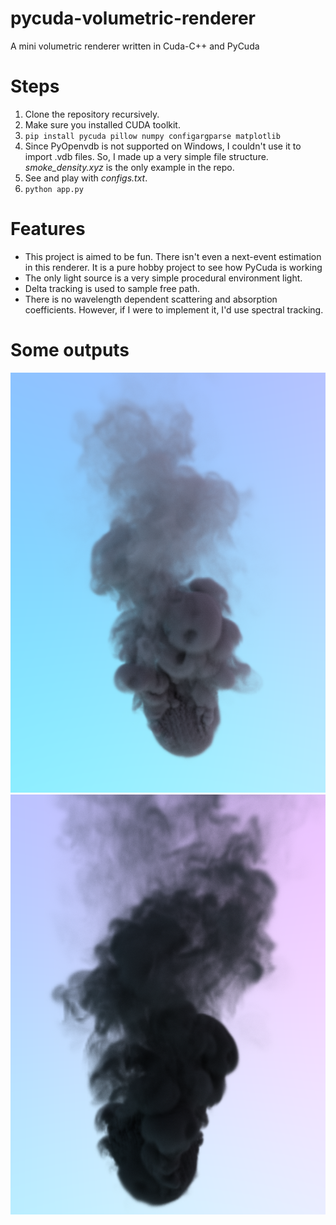 # pycuda-volumetric-renderer
A mini volumetric renderer written in Cuda-C++ and PyCuda

# Steps
1. Clone the repository recursively.
1. Make sure you installed CUDA toolkit.
1. `pip install pycuda pillow numpy configargparse matplotlib`
1. Since PyOpenvdb is not supported on Windows, I couldn't use it to import .vdb files. So, I made up a very simple file structure. _smoke_density.xyz_ is the only example in the repo.
1. See and play with _configs.txt_.
1. `python app.py`

# Features
* This project is aimed to be fun. There isn't even a next-event estimation in this renderer. It is a pure hobby project to see how PyCuda is working
* The only light source is a very simple procedural environment light.
* Delta tracking is used to sample free path.
* There is no wavelength dependent scattering and absorption coefficients. However, if I were to implement it, I'd use spectral tracking.

# Some outputs
![1_1024spp](images/1.png)
![2_1024spp](images/2.png)
